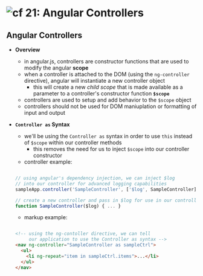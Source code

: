 ![cf](http://i.imgur.com/7v5ASc8.png) 21: Angular Controllers
=====================================

## Angular Controllers
  * **Overview**
    * in angular.js, controllers are constructor functions that are used to modify the angular **scope**
    * when a controller is attached to the DOM (using the `ng-controller` directive), angular will instantiate a new controller object
      * this will create a new *child scope* that is made available as a parameter to a controller's constructor function **`$scope`**
    * controllers are used to setup and add behavior to the `$scope` object
    * controllers should not be used for DOM maniuplation or formatting of input and output

  * **`Controller as` Syntax**
    * we'll be using the `Controller as` syntax in order to use `this` instead of `$scope` within our controller methods
      * this removes the need for us to inject `$scope` into our controller constructor
    * controller example:
    ``` javascript

    // using angular's dependency injection, we can inject $log
    // into our controller for advanced logging capabilities
    sampleApp.controller('SampleController', ['$log', SampleController]);

    // create a new controller and pass in $log for use in our controller's methods
    function SampleController($log) { ... }
    ```

    * markup example:
    ``` html
    
    <!-- using the ng-contoller directive, we can tell
         our application to use the Controller as syntax -->
    <nav ng-controller="SampleController as sampleCtrl">
      <ul>
        <li ng-repeat="item in sampleCtrl.items">...</li>
      </ul>
    </nav>
    ```
